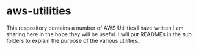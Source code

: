 # aws-utilities

This respository contains a number of AWS Utilities I have written I am sharing here in the hope they
will be useful.   I will put READMEs in the sub folders to explain the purpose of the various utilities.

